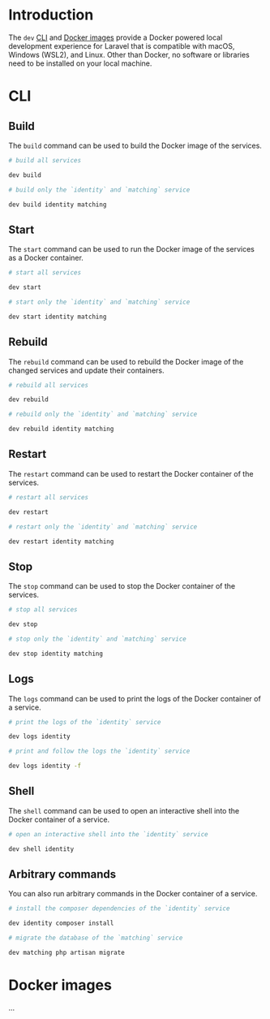 # Introduction

The `dev` [CLI](#cli) and [Docker images](#docker-images) provide a Docker powered local development experience for Laravel that is compatible with macOS, Windows (WSL2), and Linux. Other than Docker, no software or libraries need to be installed on your local machine.

# CLI

## Build

The `build` command can be used to build the Docker image of the services.

```bash
# build all services

dev build

# build only the `identity` and `matching` service

dev build identity matching
```

## Start

The `start` command can be used to run the Docker image of the services as a Docker container.

```bash
# start all services

dev start

# start only the `identity` and `matching` service

dev start identity matching
```

## Rebuild

The `rebuild` command can be used to rebuild the Docker image of the changed services and update their containers.

```bash
# rebuild all services

dev rebuild

# rebuild only the `identity` and `matching` service

dev rebuild identity matching
```

## Restart

The `restart` command can be used to restart the Docker container of the services.

```bash
# restart all services

dev restart

# restart only the `identity` and `matching` service

dev restart identity matching
```

## Stop

The `stop` command can be used to stop the Docker container of the services.

```bash
# stop all services

dev stop

# stop only the `identity` and `matching` service

dev stop identity matching
```

## Logs

The `logs` command can be used to print the logs of the Docker container of a service.

```bash
# print the logs of the `identity` service

dev logs identity

# print and follow the logs the `identity` service

dev logs identity -f
```

## Shell

The `shell` command can be used to open an interactive shell into the Docker container of a service.

```bash
# open an interactive shell into the `identity` service

dev shell identity
```

## Arbitrary commands

You can also run arbitrary commands in the Docker container of a service.

```bash
# install the composer dependencies of the `identity` service

dev identity composer install

# migrate the database of the `matching` service

dev matching php artisan migrate
```

# Docker images

...